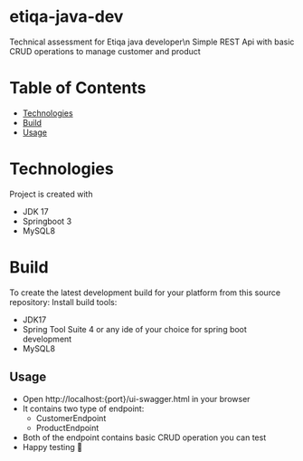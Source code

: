 # etiqa-java-dev #
Technical assessment for Etiqa java developer\n
Simple REST Api with basic CRUD operations to manage customer and product

# Table of Contents
* [Technologies](#technologies)
* [Build](#build)
* [Usage](#usage)

# Technologies
Project is created with
* JDK 17
* Springboot 3
* MySQL8

# Build
To create the latest development build for your platform from this source repository:
Install build tools:
* JDK17
* Spring Tool Suite 4 or any ide of your choice for spring boot development
* MySQL8

## Usage
* Open http://localhost:{port}/ui-swagger.html in your browser
* It contains two type of endpoint:
  * CustomerEndpoint
  * ProductEndpoint
* Both of the endpoint contains basic CRUD operation you can test
* Happy testing 💠

